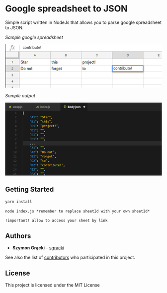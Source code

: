 # Google spreadsheet to JSON

Simple script written in NodeJs that allows you to parse google spreadsheet to JSON.

*Sample google spreadsheet*

![sample gSheet](samplesheet.png)

*Sample output*

![sample output](sampleoutput.png)

## Getting Started

`yarn install`

`node index.js *remember to replace sheetId with your own sheetId*`

```
!important! allow to access your sheet by link
```

## Authors

* **Szymon Grącki** - [sgracki](https://github.com/sgracki)

See also the list of [contributors](https://github.com/your/project/contributors) who participated in this project.

## License

This project is licensed under the MIT License